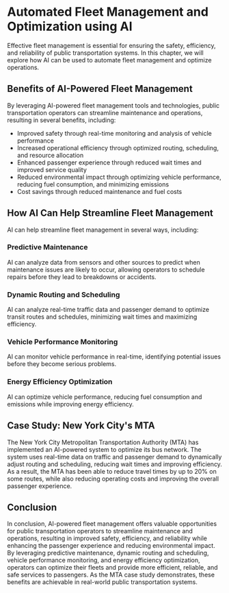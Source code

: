 Automated Fleet Management and Optimization using AI
================================================================================================================

Effective fleet management is essential for ensuring the safety, efficiency, and reliability of public transportation systems. In this chapter, we will explore how AI can be used to automate fleet management and optimize operations.

Benefits of AI-Powered Fleet Management
---------------------------------------

By leveraging AI-powered fleet management tools and technologies, public transportation operators can streamline maintenance and operations, resulting in several benefits, including:

* Improved safety through real-time monitoring and analysis of vehicle performance
* Increased operational efficiency through optimized routing, scheduling, and resource allocation
* Enhanced passenger experience through reduced wait times and improved service quality
* Reduced environmental impact through optimizing vehicle performance, reducing fuel consumption, and minimizing emissions
* Cost savings through reduced maintenance and fuel costs

How AI Can Help Streamline Fleet Management
-------------------------------------------

AI can help streamline fleet management in several ways, including:

### Predictive Maintenance

AI can analyze data from sensors and other sources to predict when maintenance issues are likely to occur, allowing operators to schedule repairs before they lead to breakdowns or accidents.

### Dynamic Routing and Scheduling

AI can analyze real-time traffic data and passenger demand to optimize transit routes and schedules, minimizing wait times and maximizing efficiency.

### Vehicle Performance Monitoring

AI can monitor vehicle performance in real-time, identifying potential issues before they become serious problems.

### Energy Efficiency Optimization

AI can optimize vehicle performance, reducing fuel consumption and emissions while improving energy efficiency.

Case Study: New York City's MTA
-------------------------------

The New York City Metropolitan Transportation Authority (MTA) has implemented an AI-powered system to optimize its bus network. The system uses real-time data on traffic and passenger demand to dynamically adjust routing and scheduling, reducing wait times and improving efficiency. As a result, the MTA has been able to reduce travel times by up to 20% on some routes, while also reducing operating costs and improving the overall passenger experience.

Conclusion
----------

In conclusion, AI-powered fleet management offers valuable opportunities for public transportation operators to streamline maintenance and operations, resulting in improved safety, efficiency, and reliability while enhancing the passenger experience and reducing environmental impact. By leveraging predictive maintenance, dynamic routing and scheduling, vehicle performance monitoring, and energy efficiency optimization, operators can optimize their fleets and provide more efficient, reliable, and safe services to passengers. As the MTA case study demonstrates, these benefits are achievable in real-world public transportation systems.
